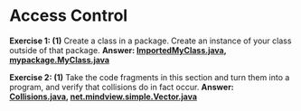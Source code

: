 # Access Control

**Exercise 1: (1)** Create a class in a package. 
Create an instance of your class outside of that package.
**Answer: [ImportedMyClass.java](src/main/java/ImportedMyClass.java), 
[mypackage.MyClass.java](src/main/java/mypackage/MyClass.java)**

**Exercise 2: (1)** Take the code fragments in this section and turn 
them into a program, and verify that collisions do in fact occur.
**Answer: [Collisions.java](src/main/java/Collisions.java), 
[net.mindview.simple.Vector.java](src/main/java/net/mindview/simple/Vector.java)**
